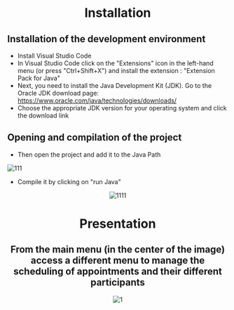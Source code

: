 <div align="center">
  
# Installation
  
</div>

## Installation of the development environment
  
 - Install Visual Studio Code 
 - In Visual Studio Code click on the "Extensions" icon in the left-hand menu (or press "Ctrl+Shift+X") and install the extension : "Extension Pack for Java"
 - Next, you need to install the Java Development Kit (JDK). Go to the Oracle JDK download page: https://www.oracle.com/java/technologies/downloads/ 
 - Choose the appropriate JDK version for your operating system and click the download link


## Opening and compilation of the project

 - Then open the project and add it to the Java Path

<div align="center">
  


</div>

![111](https://github.com/YassineProDev/Java_AppointmentBook/assets/120946916/27021bc9-bf05-421b-be38-c07af36799ee)

 - Compile it by clicking on "run Java"

<div align="center">
  
![1111](https://github.com/YassineProDev/Java_AppointmentBookManagement/assets/120946916/4786b8dc-863e-4f80-8480-a81c99067c6c)
  
</div>

<div align="center">
  
# Presentation
  
## From the main menu (in the center of the image) access a different menu to manage the scheduling of appointments and their different participants
  
![1](https://github.com/YassineProDev/Java_AppointmentBookManagement/assets/120946916/1d8a41c9-14ec-49d2-b3e6-838b24445e8c)

</div>
